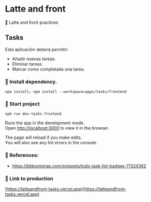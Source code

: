 # Latte and front

💫 Latte and front practices

## Tasks

Esta aplicación deberá permitir:

* Añadir nuevas tareas.
* Eliminar tareas.
* Marcar como completada una tarea.

### 🚚 Install dependency.

`
npm install;
npm install --workspace=apps/tasks/frontend
`

### 🛵 Start project

`npm run dev-tasks-frontend`

Runs the app in the development mode.\
Open [http://localhost:3000](http://localhost:3000) to view it in the browser.

The page will reload if you make edits.\
You will also see any lint errors in the console.

### 📄 References:

* https://bbbootstrap.com/snippets/todo-task-list-badges-71324362

### 🔗 Link to production

[https://latteandfront-tasks.vercel.app](https://latteandfront-tasks.vercel.app)
